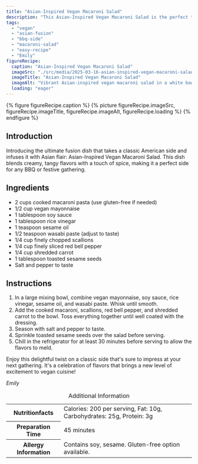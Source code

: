 ```yaml
---
title: "Asian-Inspired Vegan Macaroni Salad"
description: "This Asian-Inspired Vegan Macaroni Salad is the perfect twist on a traditional side, blending creamy vegan mayo with soy, wasabi, and sesame for a flavorful dish."
tags:
  - "vegan"
  - "asian-fusion"
  - "bbq-side"
  - "macaroni-salad"
  - "easy-recipe"
  - "Emily"
figureRecipe: 
  caption: "Asian-Inspired Vegan Macaroni Salad"
  imageSrc: "./src/media/2025-03-16-asian-inspired-vegan-macaroni-salad-9272.png"
  imageTitle: "Asian-Inspired Vegan Macaroni Salad"
  imageAlt: "Vibrant Asian-inspired vegan macaroni salad in a white bowl on a wooden table, highlighted by natural light, featuring red bell pepper, carrot, scallions, and sesame seeds."
  loading: "eager"
---
```


{% figure figureRecipe.caption %}
{% picture figureRecipe.imageSrc, figureRecipe.imageTitle, figureRecipe.imageAlt, figureRecipe.loading %}
{% endfigure %}

## Introduction

Introducing the ultimate fusion dish that takes a classic American side and infuses it with Asian flair: Asian-Inspired Vegan Macaroni Salad. This dish blends creamy, tangy flavors with a touch of spice, making it a perfect side for any BBQ or festive gathering.

## Ingredients

- 2 cups cooked macaroni pasta (use gluten-free if needed)
- 1/2 cup vegan mayonnaise
- 1 tablespoon soy sauce
- 1 tablespoon rice vinegar
- 1 teaspoon sesame oil
- 1/2 teaspoon wasabi paste (adjust to taste)
- 1/4 cup finely chopped scallions
- 1/4 cup finely sliced red bell pepper
- 1/4 cup shredded carrot
- 1 tablespoon toasted sesame seeds
- Salt and pepper to taste

## Instructions

1. In a large mixing bowl, combine vegan mayonnaise, soy sauce, rice vinegar, sesame oil, and wasabi paste. Whisk until smooth.
2. Add the cooked macaroni, scallions, red bell pepper, and shredded carrot to the bowl. Toss everything together until well coated with the dressing.
3. Season with salt and pepper to taste.
4. Sprinkle toasted sesame seeds over the salad before serving.
5. Chill in the refrigerator for at least 30 minutes before serving to allow the flavors to meld.

Enjoy this delightful twist on a classic side that's sure to impress at your next gathering. It's a celebration of flavors that brings a new level of excitement to vegan cuisine!

*Emily*

<table><caption class='sr-only'>Additional Information</caption><tr><th>Nutritionfacts</th><td>Calories: 200 per serving, Fat: 10g, Carbohydrates: 25g, Protein: 3g&nbsp;</td></tr><tr><th>Preparation Time</th><td>45 minutes&nbsp;</td></tr><tr><th>Allergy Information</th><td>Contains soy, sesame. Gluten-free option available.&nbsp;</td></tr></table>

